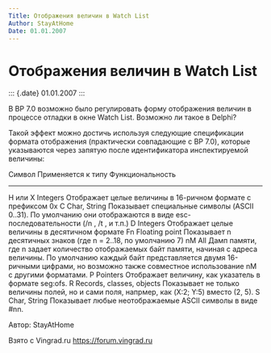 ```yaml
---
Title: Отображения величин в Watch List
Author: StayAtHome
Date: 01.01.2007
---
```



Отображения величин в Watch List
================================

::: {.date}
01.01.2007
:::

В BP 7.0 возможно было регулировать форму отображения величин в процессе
отладки в окне Watch List. Возможно ли такое в Delphi?

Такой эффект можно достичь используя следующие спецификации формата
отображения (практически совпадающие с BP 7.0), которые указываются
через запятую после идентификатора инспектируемой величины:

  Символ    Применяется к типу          Функциональность
  --------- --------------------------- --------------------------------------------------------------------------------------------------------------------------------------------------------------------------------------------------------------------------------
  H или X   Integers                    Отображает целые величины в 16-ричном формате с префиксом 0x
  C         Char, String                Показывает специальные символы (ASCII 0..31). По умолчанию они отображаются в виде esc-последовательности (/n , /t , и т.п.)
  D         Integers                    Отображает целые величины в десятичном формате
  Fn        Floating point              Показывает n десятичных знаков (где n = 2..18, по умолчанию 7)
  nM        All                         Дамп памяти, где n задает количество отображаемых байт памяти, начиная с адреса величины. По умолчанию каждый байт представляется двумя 16-ричными цифрами, но возможно также совместное использование nM с другими форматами.
  P         Pointers                    Отображает величину, как указатель в формате seg:ofs.
  R         Records, classes, objects   Показывает не только величины полей, но и сами поля, напрмер, как (X:2; Y:5) вместо (2, 5).
  S         Char, String                Показывает любые неотображаемые ASCII символы в виде \#nn.

Автор: StayAtHome

Взято с Vingrad.ru <https://forum.vingrad.ru>
